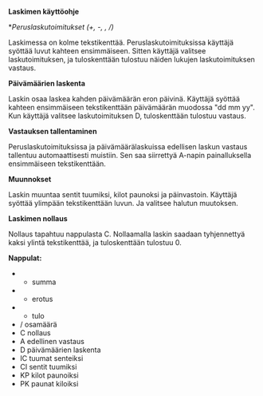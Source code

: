 **Laskimen käyttöohje**

**Peruslaskutoimitukset (+, -, *, /)**

Laskimessa on kolme tekstikenttää. Peruslaskutoimituksissa  käyttäjä syöttää luvut kahteen ensimmäiseen. 
Sitten käyttäjä valitsee laskutoimituksen, ja tuloskenttään tulostuu näiden lukujen laskutoimituksen vastaus.

**Päivämäärien laskenta**

Laskin osaa laskea kahden päivämäärän eron päivinä. Käyttäjä syöttää kahteen ensimmäiseen tekstikenttään päivämäärän muodossa 
"dd mm yy". Kun käyttäjä valitsee laskutoimituksen D, tuloskenttään tulostuu vastaus.

**Vastauksen tallentaminen**

Peruslaskutoimituksissa ja päivämäärälaskuissa edellisen laskun vastaus tallentuu automaattisesti muistiin.
Sen saa siirrettyä A-napin painalluksella ensimmäiseen tekstikenttään.

**Muunnokset**

Laskin muuntaa sentit tuumiksi, kilot paunoksi ja päinvastoin. Käyttäjä syöttää ylimpään tekstikenttään luvun. Ja valitsee 
halutun muutoksen.

**Laskimen nollaus**

Nollaus tapahtuu nappulasta C. Nollaamalla laskin saadaan tyhjennettyä kaksi ylintä tekstikenttää, ja 
tuloskenttään tulostuu 0.


**Nappulat:**

- + summa
- - erotus
- * tulo
- / osamäärä
- C nollaus
- A edellinen vastaus
- D päivämäärien laskenta
- IC tuumat senteiksi
- CI sentit tuumiksi
- KP kilot paunoiksi
- PK paunat kiloiksi

